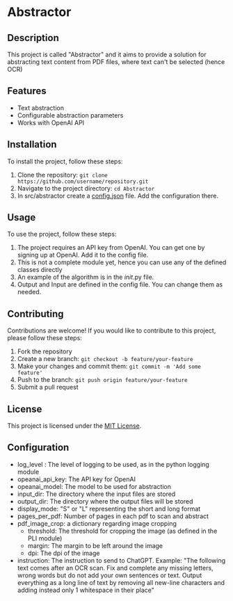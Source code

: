 # Abstractor

## Description

This project is called "Abstractor" and it aims to provide a solution for abstracting text content from PDF files, where text can't be selected (hence OCR)

## Features

- Text abstraction
- Configurable abstraction parameters
- Works with OpenAI API

## Installation

To install the project, follow these steps:

1. Clone the repository: `git clone https://github.com/username/repository.git`
2. Navigate to the project directory: `cd Abstractor`
3. In src/abstractor create a [config.json](#configuration) file. Add the configuration there.

## Usage

To use the project, follow these steps:

1. The project requires an API key from OpenAI. You can get one by signing up at OpenAI. Add it to the config file.
2. This is not a complete module yet, hence you can use any of the defined classes directly
3. An example of the algorithm is in the _init_.py file. 
4. Output and Input are defined in the config file. You can change them as needed.

## Contributing

Contributions are welcome! If you would like to contribute to this project, please follow these steps:

1. Fork the repository
2. Create a new branch: `git checkout -b feature/your-feature`
3. Make your changes and commit them: `git commit -m 'Add some feature'`
4. Push to the branch: `git push origin feature/your-feature`
5. Submit a pull request

## License

This project is licensed under the [MIT License](LICENSE).


## Configuration
 - log_level : The level of logging to be used, as in the python logging module
 - opeanai_api_key: The API key for OpenAI
 - opeanai_model: The model to be used for abstraction
 - input_dir: The directory where the input files are stored
 - output_dir: The directory where the output files will be stored
 - display_mode: "S" or "L" representing the short and long format
 - pages_per_pdf: Number of pages in each pdf to scan and abstract
 - pdf_image_crop: a dictionary regarding image cropping
    - threshold: The threshold for cropping the image (as defined in the PLI module)
    - margin: The margin to be left around the image
    - dpi: The dpi of the image
- instruction: The instruction to send to ChatGPT. Example: "The following text comes after an OCR scan. Fix and complete any missing letters, wrong words but do not add your own sentences or text. Output everything as a long line of text by removing all new-line characters and adding instead only 1 whitespace in their place"